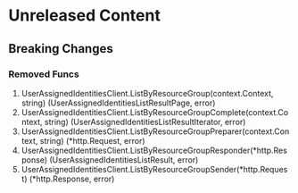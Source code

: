 # Unreleased Content

## Breaking Changes

### Removed Funcs

1. UserAssignedIdentitiesClient.ListByResourceGroup(context.Context, string) (UserAssignedIdentitiesListResultPage, error)
1. UserAssignedIdentitiesClient.ListByResourceGroupComplete(context.Context, string) (UserAssignedIdentitiesListResultIterator, error)
1. UserAssignedIdentitiesClient.ListByResourceGroupPreparer(context.Context, string) (*http.Request, error)
1. UserAssignedIdentitiesClient.ListByResourceGroupResponder(*http.Response) (UserAssignedIdentitiesListResult, error)
1. UserAssignedIdentitiesClient.ListByResourceGroupSender(*http.Request) (*http.Response, error)
